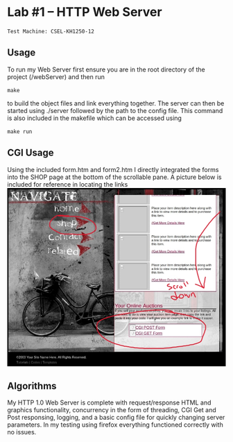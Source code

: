 # Lab #1 – HTTP Web Server

```
Test Machine: CSEL-KH1250-12
```
## Usage

To run my Web Server first ensure you are in the root directory of the project (/webServer) and then run

```
make
```

to build the object files and link everything together. The server can then be started using ./server
followed by the path to the config file. This command is also included in the makefile which can be 
accessed using

```
make run
```

## CGI Usage

Using the included form.htm and form2.htm I directly integrated the forms into the SHOP page at the bottom
of the scrollable pane. A picture below is included for reference in locating the links
![](./images/reference.jpg)


## Algorithms

My HTTP 1.0 Web Server is complete with request/response HTML and graphics functionality, concurrency in
the form of threading, CGI Get and Post responsing, logging, and a basic config file for quickly changing
server parameters. In my testing using firefox everything functioned correctly with no issues.
